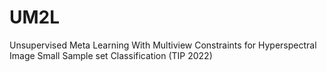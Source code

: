 # UM2L
Unsupervised Meta Learning With Multiview Constraints for Hyperspectral Image Small Sample set Classification (TIP 2022)
